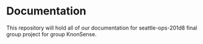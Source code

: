 # Documentation
This repository will hold all of our documentation for seattle-ops-201d8 final group project for group KnonSense.
